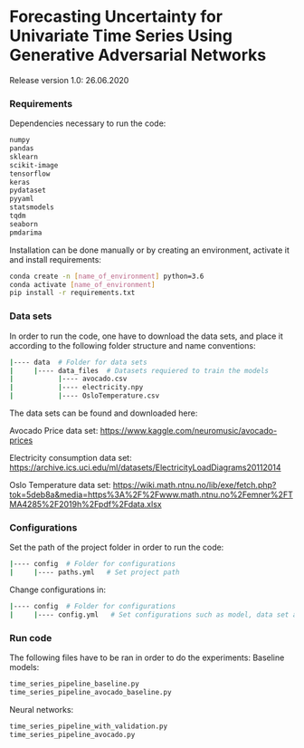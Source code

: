 # Forecasting Uncertainty for Univariate Time Series Using Generative Adversarial Networks
Release version 1.0: 26.06.2020

### Requirements
Dependencies necessary to run the code:
```bash
numpy
pandas
sklearn
scikit-image
tensorflow
keras
pydataset
pyyaml
statsmodels
tqdm
seaborn
pmdarima
```

Installation can be done manually or by creating an environment, activate it and install requirements:
```bash
conda create -n [name_of_environment] python=3.6
conda activate [name_of_environment]
pip install -r requirements.txt
```


### Data sets
In order to run the code, one have to download the data sets, and place it according to the following folder structure and name conventions:
```bash
|---- data  # Folder for data sets
|     |---- data_files  # Datasets requiered to train the models
|           |---- avocado.csv
|           |---- electricity.npy
|           |---- OsloTemperature.csv
``` 

The data sets can be found and downloaded here:

Avocado Price data set: https://www.kaggle.com/neuromusic/avocado-prices

Electricity consumption data set: https://archive.ics.uci.edu/ml/datasets/ElectricityLoadDiagrams20112014

Oslo Temperature data set: https://wiki.math.ntnu.no/lib/exe/fetch.php?tok=5deb8a&media=https%3A%2F%2Fwww.math.ntnu.no%2Femner%2FTMA4285%2F2019h%2Fpdf%2Fdata.xlsx

### Configurations
Set the path of the project folder in order to run the code:
```bash
|---- config  # Folder for configurations
|     |---- paths.yml   # Set project path
``` 
Change configurations in:
```bash
|---- config  # Folder for configurations
|     |---- config.yml   # Set configurations such as model, data set and other hyperparameters
``` 

### Run code
The following files have to be ran in order to do the experiments:
Baseline models:
```bash
time_series_pipeline_baseline.py
time_series_pipeline_avocado_baseline.py
```
Neural networks:
```bash
time_series_pipeline_with_validation.py
time_series_pipeline_avocado.py
```
